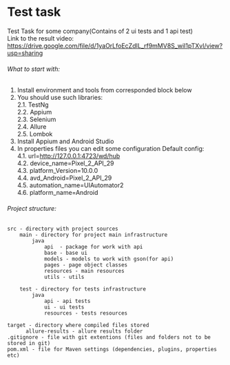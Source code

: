 # Test task

Test Task for some company(Contains of 2 ui tests and 1 api test)<br />
Link to the result video: https://drive.google.com/file/d/1yaOrLfoEcZdIL_rf9mMV8S_wiI1pTXvl/view?usp=sharing
###### What to start with:

1. Install environment and tools from corresponded block below
2. You should use such libraries:
   <br/>2.1. TestNg
   <br/>2.2. Appium
   <br/>2.3. Selenium
   <br/>2.4. Allure
   <br/>2.5. Lombok
3. Install Appium and Android Studio
4. In properties files you can edit some configuration
Default config:
<br/>4.1. url=http://127.0.0.1:4723/wd/hub
<br/>4.2. device_name=Pixel_2_API_29
<br/>4.3. platform_Version=10.0.0
<br/>4.4. avd_Android=Pixel_2_API_29
<br/>4.5. automation_name=UIAutomator2
<br/>4.6. platform_name=Android

###### Project structure:


```
src - directory with project sources
    main - directory for project main infrastructure
        java
            api  - package for work with api
            base - base ui 
            models - models to work with gson(for api)
            pages - page object classes
            resources - main resources
            utils - utils
        
    test - directory for tests infrastructure
        java
            api - api tests
            ui - ui tests
            resources - tests resources
        
target - directory where compiled files stored
      allure-results - allure results folder
.gitignore - file with git extentions (files and folders not to be stored in git)
pom.xml - file for Maven settings (dependencies, plugins, properties etc)
```
